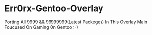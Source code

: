 # Err0rx-Gentoo-Overlay
Porting All 9999 &amp;&amp; 99999999(Latest Packeges) In This Overlay
Main Foucused On Gaming On Gentoo :-)
